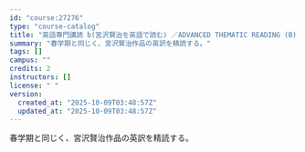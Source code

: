 ```yaml
---
id: "course:27276"
type: "course-catalog"
title: "英語専門講読 b(宮沢賢治を英語で読む) ／ADVANCED THEMATIC READING (B)"
summary: "春学期と同じく、宮沢賢治作品の英訳を精読する。"
tags: []
campus: ""
credits: 2
instructors: []
license: " "
version:
  created_at: "2025-10-09T03:48:57Z"
  updated_at: "2025-10-09T03:48:57Z"
---
```


春学期と同じく、宮沢賢治作品の英訳を精読する。

